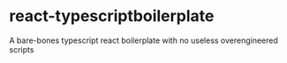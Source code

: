 # react-typescriptboilerplate
A bare-bones typescript react boilerplate with no useless overengineered scripts
